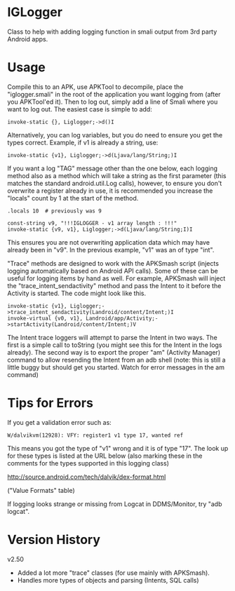 IGLogger
========

Class to help with adding logging function in smali output from 3rd party Android apps.

Usage
=====

Compile this to an APK, use APKTool to decompile, place the "iglogger.smali" in the
root of the application you want logging from (after you APKTool'ed it). Then to 
log out, simply add a line of Smali where you want to log out. The easiest case
is simple to add:

	invoke-static {}, Liglogger;->d()I 

Alternatively, you can log variables, but you do need to ensure you get the types
correct. Example, if v1 is already a string, use:

	invoke-static {v1}, Liglogger;->d(Ljava/lang/String;)I 

If you want a log "TAG" message other than the one below, each logging method also
as a method which will take a string as the first parameter (this matches the standard
android.util.Log calls), however, to ensure you don't overwrite a register already in use,
it is recommended you increase the "locals" count by 1 at the start of the method.

 	.locals 10  # previously was 9
    
	const-string v9, "!!!IGLOGGER - v1 array length : !!!"
	invoke-static {v9, v1}, Liglogger;->d(Ljava/lang/String;I)I 

This ensures you are not overwriting application data which may have already been in "v9". 
In the previous example, "v1" was an of type "int".

"Trace" methods are designed to work with the APKSmash script (injects logging
automatically based on Android API calls). Some of these can be useful for logging items
by hand as well. For example, APKSmash will inject the "trace_intent_sendactivity" method
and pass the Intent to it before the Activity is started. The code might look like this.

    invoke-static {v1}, Liglogger;->trace_intent_sendactivity(Landroid/content/Intent;)I
    invoke-virtual {v0, v1}, Landroid/app/Activity;->startActivity(Landroid/content/Intent;)V

The Intent trace loggers will attempt to parse the Intent in two ways. The first is a simple
call to toString (you might see this for the Intent in the logs already). The second way
is to export the proper "am" (Activity Manager) command to allow resending the Intent
from an adb shell (note: this is still a little buggy but should get you started. Watch
for error messages in the am command)
    

Tips for Errors 
===============

If you get a validation error such as:

	W/dalvikvm(12928): VFY: register1 v1 type 17, wanted ref
 
This means you got the type of "v1" wrong and it is of type "17". The look up for these
types is listed at the URL below (also marking these in the comments for the types supported
in this logging class)

http://source.android.com/tech/dalvik/dex-format.html

("Value Formats" table)

If logging looks strange or missing from Logcat in DDMS/Monitor, try "adb logcat". 

Version History
===============

v2.50 
 
 + Added a lot more "trace" classes (for use mainly with APKSmash).
 + Handles more types of objects and parsing (Intents, SQL calls)
	